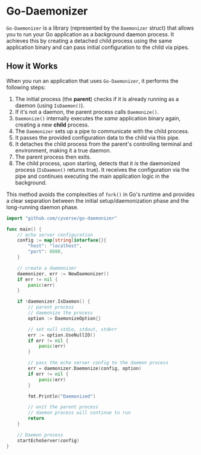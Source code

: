 # Go-Daemonizer

`Go-Daemonizer` is a library (represented by the `Daemonizer` struct) that allows you to run your Go application as a background daemon process. It achieves this by creating a detached child process using the same application binary and can pass initial configuration to the child via pipes.

## How it Works

When you run an application that uses `Go-Daemonizer`, it performs the following steps:

1.  The initial process (the **parent**) checks if it is already running as a daemon (using `IsDaemon()`).
2.  If it's not a daemon, the parent process calls `Daemonize()`.
3.  `Daemonize()` internally executes the *same* application binary again, creating a new **child** process.
4.  The `Daemonizer` sets up a pipe to communicate with the child process.
5.  It passes the provided configuration data to the child via this pipe.
6.  It detaches the child process from the parent's controlling terminal and environment, making it a true daemon.
7.  The parent process then exits.
8.  The child process, upon starting, detects that it *is* the daemonized process (`IsDaemon()` returns true). It receives the configuration via the pipe and continues executing the main application logic in the background.

This method avoids the complexities of `fork()` in Go's runtime and provides a clear separation between the initial setup/daemonization phase and the long-running daemon phase.


```go
import "github.com/cyverse/go-daemonizer"

func main() {
	// echo server configuration
	config := map[string]interface{}{
		"host": "localhost",
		"port": 8080,
	}

	// create a daemonizer
	daemonizer, err := NewDaemonizer()
	if err != nil {
		panic(err)
	}

	if !daemonizer.IsDaemon() {
		// parent process
		// daemonize the process
		option := DaemonizeOption{}

		// set null stdio, stdout, stderr
		err := option.UseNullIO()
		if err != nil {
			panic(err)
		}

		// pass the echo server config to the daemon process
		err = daemonizer.Daemonize(config, option)
		if err != nil {
			panic(err)
		}

		fmt.Println("Daemonized")

		// exit the parent process
		// daemon process will continue to run
		return
	}

	// Daemon process
	startEchoServer(config)
}
```